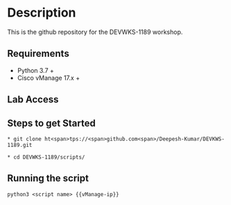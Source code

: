 # Description

This is the github repository for the DEVWKS-1189 workshop.

## Requirements

* Python 3.7 +
* Cisco vManage 17.x +

## Lab Access

## Steps to get Started 

```
* git clone ht<span>tps://<span>github.com<span>/Deepesh-Kumar/DEVKWS-1189.git

* cd DEVWKS-1189/scripts/

```
## Running the script

```
python3 <script name> {{vManage-ip}}
